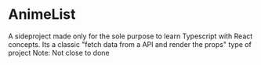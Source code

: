 # AnimeList

A sideproject made only for the sole purpose to learn Typescript with React concepts.
Its a classic "fetch data from a API and render the props" type of project
Note: Not close to done
